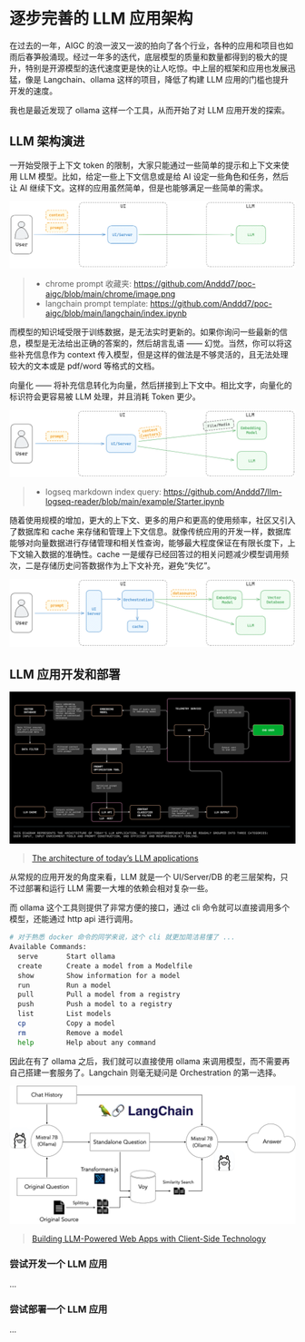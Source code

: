 # 逐步完善的 LLM 应用架构

在过去的一年，AIGC 的浪一波又一波的拍向了各个行业，各种的应用和项目也如雨后春笋般涌现。经过一年多的迭代，底层模型的质量和数量都得到的极大的提升，特别是开源模型的迭代速度更是快的让人吃惊。中上层的框架和应用也发展迅猛，像是 Langchain、ollama 这样的项目，降低了构建 LLM 应用的门槛也提升开发的速度。

我也是最近发现了 ollama 这样一个工具，从而开始了对 LLM 应用开发的探索。

## LLM 架构演进

一开始受限于上下文 token 的限制，大家只能通过一些简单的提示和上下文来使用 LLM 模型。比如，给定一些上下文信息或是给 AI 设定一些角色和任务，然后让 AI 继续下文。这样的应用虽然简单，但是也能够满足一些简单的需求。

![alt text](../../assets/llm/image.png)

> - chrome prompt 收藏夹: <https://github.com/Anddd7/poc-aigc/blob/main/chrome/image.png>
> - langchain prompt template: <https://github.com/Anddd7/poc-aigc/blob/main/langchain/index.ipynb>

而模型的知识域受限于训练数据，是无法实时更新的。如果你询问一些最新的信息，模型是无法给出正确的答案的，然后胡言乱语 —— 幻觉。当然，你可以将这些补充信息作为 context 传入模型，但是这样的做法是不够灵活的，且无法处理较大的文本或是 pdf/word 等格式的文档。

向量化 —— 将补充信息转化为向量，然后拼接到上下文中。相比文字，向量化的标识符会更容易被 LLM 处理，并且消耗 Token 更少。

![alt text](../../assets/llm/image-1.png)

> - logseq markdown index query: <https://github.com/Anddd7/llm-logseq-reader/blob/main/example/Starter.ipynb>

随着使用规模的增加，更大的上下文、更多的用户和更高的使用频率，社区又引入了数据库和 cache 来存储和管理上下文信息。就像传统应用的开发一样，数据库能够对向量数据进行存储管理和相关性查询，能够最大程度保证在有限长度下，上下文输入数据的准确性。cache 一是缓存已经回答过的相关问题减少模型调用频次，二是存储历史问答数据作为上下文补充，避免“失忆”。

![alt text](../../assets/llm/image-2.png)

## LLM 应用开发和部署

![alt text](../../assets/llm/llm-architecture.png)

> [The architecture of today’s LLM applications](https://github.blog/2023-10-30-the-architecture-of-todays-llm-applications/)

从常规的应用开发的角度来看，LLM 就是一个 UI/Server/DB 的老三层架构，只不过部署和运行 LLM 需要一大堆的依赖会相对复杂一些。

而 ollama 这个工具则提供了非常方便的接口，通过 cli 命令就可以直接调用多个模型，还能通过 http api 进行调用。

```sh
# 对于熟悉 docker 命令的同学来说，这个 cli 就更加简洁易懂了 ...
Available Commands:
  serve       Start ollama
  create      Create a model from a Modelfile
  show        Show information for a model
  run         Run a model
  pull        Pull a model from a registry
  push        Push a model to a registry
  list        List models
  cp          Copy a model
  rm          Remove a model
  help        Help about any command
```

因此在有了 ollama 之后，我们就可以直接使用 ollama 来调用模型，而不需要再自己搭建一套服务了。Langchain 则毫无疑问是 Orchestration 的第一选择。

![alt text](../../assets/llm/langchain-ollama.png)

> [Building LLM-Powered Web Apps with Client-Side Technology](https://ollama.com/blog/building-llm-powered-web-apps)

### 尝试开发一个 LLM 应用

...

### 尝试部署一个 LLM 应用

...
